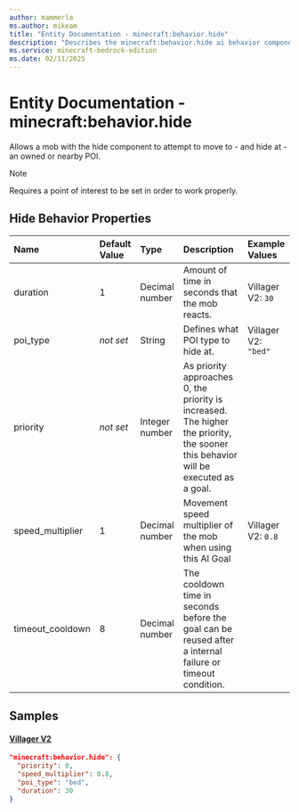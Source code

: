 ```yaml
---
author: mammerla
ms.author: mikeam
title: "Entity Documentation - minecraft:behavior.hide"
description: "Describes the minecraft:behavior.hide ai behavior component"
ms.service: minecraft-bedrock-edition
ms.date: 02/11/2025 
---
```


# Entity Documentation - minecraft:behavior.hide

Allows a mob with the hide component to attempt to move to - and hide at - an owned or nearby POI.

> [!Note]
> Requires a point of interest to be set in order to work properly.


## Hide Behavior Properties

|Name       |Default Value |Type |Description |Example Values |
|:----------|:-------------|:----|:-----------|:------------- |
| duration | 1 | Decimal number | Amount of time in seconds that the mob reacts. | Villager V2: `30` | 
| poi_type | *not set* | String | Defines what POI type to hide at. | Villager V2: `"bed"` | 
| priority | *not set* | Integer number | As priority approaches 0, the priority is increased. The higher the priority, the sooner this behavior will be executed as a goal. |  | 
| speed_multiplier | 1 | Decimal number | Movement speed multiplier of the mob when using this AI Goal | Villager V2: `0.8` | 
| timeout_cooldown | 8 | Decimal number | The cooldown time in seconds before the goal can be reused after a internal failure or timeout condition. |  | 

## Samples

#### [Villager V2](https://github.com/Mojang/bedrock-samples/tree/preview/behavior_pack/entities/villager_v2.json)


```json
"minecraft:behavior.hide": {
  "priority": 0,
  "speed_multiplier": 0.8,
  "poi_type": "bed",
  "duration": 30
}
```
